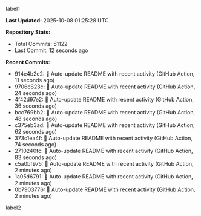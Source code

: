 
label1 
<!-- ACTIVITY_START -->
**Last Updated:** 2025-10-08 01:25:28 UTC

**Repository Stats:**
- Total Commits: 51122
- Last Commit: 12 seconds ago

**Recent Commits:**
- 914e4b2e2: 🤖 Auto-update README with recent activity (GitHub Action, 11 seconds ago)
- 9706c823c: 🤖 Auto-update README with recent activity (GitHub Action, 24 seconds ago)
- 4f42d97e2: 🤖 Auto-update README with recent activity (GitHub Action, 36 seconds ago)
- bcc769bb2: 🤖 Auto-update README with recent activity (GitHub Action, 48 seconds ago)
- c375eb3ad: 🤖 Auto-update README with recent activity (GitHub Action, 62 seconds ago)
- 373c1ea4f: 🤖 Auto-update README with recent activity (GitHub Action, 74 seconds ago)
- 2710240fc: 🤖 Auto-update README with recent activity (GitHub Action, 83 seconds ago)
- c5a0bf975: 🤖 Auto-update README with recent activity (GitHub Action, 2 minutes ago)
- 1a05d6791: 🤖 Auto-update README with recent activity (GitHub Action, 2 minutes ago)
- 0b7903776: 🤖 Auto-update README with recent activity (GitHub Action, 2 minutes ago)
<!-- ACTIVITY_END -->

label2
